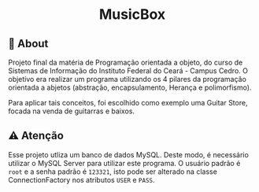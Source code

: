 <h1 align = "center">
   MusicBox
</h1>

## 📄 About
<p>Projeto final da matéria de Programação orientada a objeto, do curso de Sistemas de Informação do Instituto Federal do Ceará - Campus Cedro. O objetivo era realizar um programa utilizando os 4 pilares da programação orientada a abjetos (abstração, encapsulamento, Herança e polimorfismo). </p>
<p> Para aplicar tais conceitos, foi escolhido como exemplo uma Guitar Store, focada na venda de guitarras e baixos.  </p>

## ⚠️ Atenção 
Esse projeto utliza um banco de dados MySQL. Deste modo, é necessário utilizar o MySQL Server para utilizar este programa. O usuário padrão é `root` e a senha padrão é `123321`, isto pode ser alterado na classe ConnectionFactory nos atributos `USER` e `PASS`.
